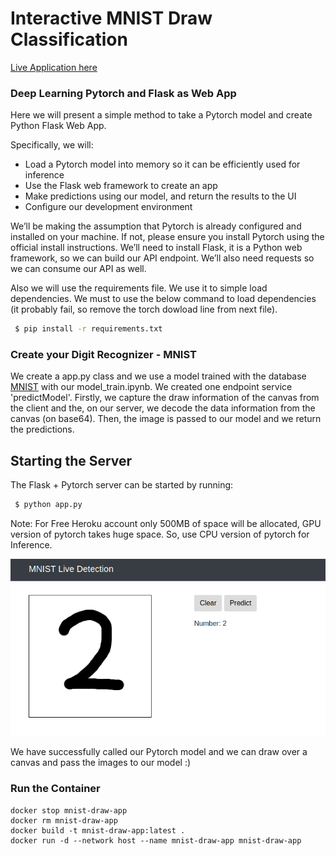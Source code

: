 # Interactive MNIST Draw Classification
[Live Application here](https://mnist-draw.maparla.es/)
### Deep Learning Pytorch and Flask as Web App
Here we will present a simple method to take a Pytorch model and create Python Flask Web App.

Specifically, we will:

  - Load a Pytorch model into memory so it can be efficiently used for inference
  - Use the Flask web framework to create an app
  - Make predictions using our model, and return the results to the UI
  - Configure our development environment

We’ll be making the assumption that Pytorch is already configured and installed on your machine. If not, please ensure you install Pytorch using the official install instructions. We’ll need to install Flask, it is a Python web framework, so we can build our API endpoint. We’ll also need requests so we can consume our API as well.

Also we will use the requirements file. We use it to simple load dependencies. We must to use the below command to load dependencies (it probably fail, so remove the torch dowload line from next file).
```sh
 $ pip install -r requirements.txt
```

### Create your Digit Recognizer - MNIST
We create a app.py class and we use a model trained with the database [MNIST](http://yann.lecun.com/exdb/mnist/) with our model_train.ipynb.
We created one endpoint service 'predictModel'. Firstly, we capture the draw information of the canvas from the client and the, on our server, we decode the data information from the canvas (on base64). Then, the image is passed to our model and we return the predictions.
## Starting the Server
The Flask + Pytorch server can be started by running:
```sh
 $ python app.py
```

Note: For Free Heroku account only 500MB of space will be allocated, GPU version of pytorch takes huge space. So, use CPU version of pytorch for Inference. 

![Example execution](static/imgs/example_execution.png)

We have successfully called our Pytorch model and we can draw over a canvas and pass the images to our model :)

### Run the Container

```shell
docker stop mnist-draw-app
docker rm mnist-draw-app
docker build -t mnist-draw-app:latest .
docker run -d --network host --name mnist-draw-app mnist-draw-app
```